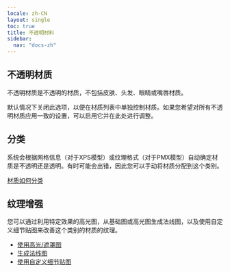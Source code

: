 ```yaml
---
locale: zh-CN
layout: single
toc: true
title: 不透明材料
sidebar:
  nav: "docs-zh"
---
```

## 不透明材质
不透明材质是不透明的材质，不包括皮肤、头发、眼睛或嘴唇材质。

默认情况下关闭此选项，以便在材质列表中单独控制材质。如果您希望对所有不透明材质应用一致的设置，可以启用它并在此处进行调整。

## 分类
系统会根据网格信息（对于XPS模型）或纹理格式（对于PMX模型）自动确定材质是不透明还是透明。有时可能会出错，因此您可以手动将材质分配到这个类别。

[材质如何分类](material_settings.md#material-category)

## 纹理增强
您可以通过利用特定效果的高光图，从基础图或高光图生成法线图，以及使用自定义细节贴图来改善这个类别的材质的纹理。

* [使用高光/遮罩图](specular_map.md)
* [生成法线图](normal_map.md)
* [使用自定义细节贴图](detail_map.md)